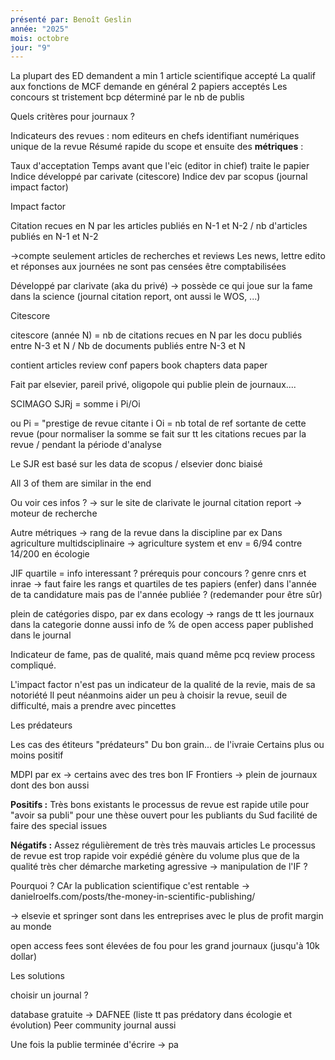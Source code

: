 ```yaml
---
présenté par: Benoît Geslin
année: "2025"
mois: octobre
jour: "9"
---
```


La plupart des ED demandent a min 1 article scientifique accepté
La qualif aux fonctions de MCF demande en général 2 papiers acceptés
Les concours st tristement bcp déterminé par le nb de publis

Quels critères pour journaux ?

Indicateurs des revues : 
nom
editeurs en chefs
identifiant numériques unique de la revue
Résumé rapide du scope 
et ensuite des **métriques** :

Taux d'acceptation
Temps avant que l'eic (editor in chief) traite le papier
Indice développé par carivate (citescore)
Indice dev par scopus (journal impact factor)



Impact factor 

Citation recues en N par les articles publiés en N-1 et N-2 / nb d'articles publiés en N-1 et N-2

→compte seulement articles de recherches et reviews
Les news, lettre edito et réponses aux journées ne sont pas censées être comptabilisées

Développé par clarivate (aka du privé) → possède ce qui joue sur la fame dans la science (journal citation report, ont aussi le WOS, ...)




Citescore

citescore (année N) = nb de citations recues en N par les docu publiés entre N-3 et N / Nb de documents publiés entre N-3 et N

contient articles
review
conf papers
book chapters
data paper

Fait par elsevier, pareil privé, oligopole qui publie plein de journaux....


SCIMAGO SJRj = somme i  Pi/Oi

ou Pi = "prestige de revue citante i
Oi = nb total de ref sortante de cette revue (pour normaliser
la somme se fait sur tt les citations recues par la revue / pendant la période d'analyse

Le SJR est basé sur les data de scopus / elsevier donc biaisé


All 3 of them are similar in the end




Ou voir ces infos ?
→ sur le site de clarivate le journal citation report → moteur de recherche 

Autre métriques → rang de la revue dans la discipline par ex
Dans agriculture multidsciplinaire → agriculture system et env = 6/94 contre 14/200 en écologie

JIF quartile = info interessant ? prérequis pour concours ? genre cnrs et inrae → faut faire les rangs et quartiles de tes papiers (enfer) dans l'année de ta candidature mais pas de l'année publiée ? (redemander pour être sûr)


plein de catégories dispo,
par ex dans ecology → rangs de tt les journaux dans la categorie
donne aussi info de % de open access paper published dans le journal


Indicateur de fame, pas de qualité, mais quand même pcq review process compliqué.


L'impact factor n'est pas un indicateur de la qualité de la revie, mais de sa notoriété 
Il peut néanmoins aider un peu à choisir la revue, seuil de difficulté, mais a prendre avec pincettes




Les prédateurs 

Les cas des étiteurs "prédateurs"
Du bon grain... de l'ivraie
Certains plus ou moins positif


MDPI par ex → certains avec des tres bon IF
Frontiers → plein de journaux dont des bon aussi


**Positifs :** 
Très bons existants
le processus de revue est rapide
utile pour "avoir sa publi" pour une thèse
ouvert pour les publiants du Sud
facilité de faire des special issues

**Négatifs :**
Assez régulièrement de très très mauvais articles
Le processus de revue est trop rapide voir expédié
génère du volume plus que de la qualité
très cher
démarche marketing agressive → manipulation de l'IF ?



Pourquoi ?
CAr la publication scientifique c'est rentable
→ danielroelfs.com/posts/the-money-in-scientific-publishing/

→ elsevie et springer sont dans les entreprises avec le plus de profit margin au monde

open access fees sont élevées de fou pour les grand journaux (jusqu'à 10k dollar)








Les solutions

choisir un journal ?

database gratuite → DAFNEE (liste tt pas prédatory dans écologie et évolution)
Peer community journal aussi



Une fois la publie terminée d'écrire → pa
